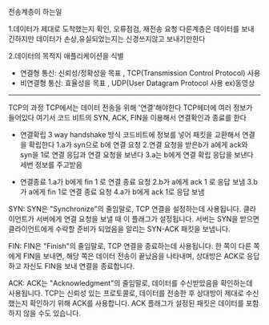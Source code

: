 전송계층이 하는일

1.데이터가 제대로 도착했는지 확인, 오류점검, 재전송 요청
다른계층은 데이터를 보내긴하지만 데이터가 손상,유실되었는지는 신경쓰지않고 보내기만한다

2.데이터의 목적지 애플리케이션을 식별

- 연결형 통신: 신뢰성/정확성을 목표 , TCP(Transmission Control Protocol) 사용
- 비연결형 통신: 효율성을 목표 , UDP(User Datagram Protocol 사용 ex)동영상


---

TCP의 과정
TCP에서는 데이터 전송을 위해 '연결'해야한다
TCP헤더에 여러 정보가 들어있다
여기서 코드 비트의 SYN, ACK, FIN을 이용해서 연결확인과 종료를 한다

- 연결확립
3 way handshake 방식
코드비트에 정보를 넣어 패킷을 교환해서 연결을 확립한다
1.a가 syn으로 b에 연결 요청
2.연결 요청을 받은b가 a에게 ack와 syn을 1로 연결 응답과 연결 요청을 보낸다
3.a는 b에게 연결 확립 응답을 보낸다
세번 정보를 주고받음

- 연결종료
1.a가 b에게 fin 1 로 연결 종료 요청
2.b가 a에게 ack 1 로 응답 보냄
3.b가 a에게 fin 1로 연결 종료 요청
4.a가 b에게 ack 1로 응답 보냄

SYN: SYN은 "Synchronize"의 줄임말로, TCP 연결을 설정하는데 사용됩니다. 클라이언트가 서버에게 연결 요청을 보낼 때 이 플래그가 설정됩니다. 서버는 SYN을 받으면 클라이언트에게 수락할 준비가 되었음을 알리는 SYN-ACK 패킷을 보냅니다.

FIN: FIN은 "Finish"의 줄임말로, TCP 연결을 종료하는데 사용됩니다. 한 쪽이 다른 쪽에게 FIN을 보내면, 해당 쪽은 데이터 전송이 끝났음을 나타내며, 상대방은 ACK로 응답하고 자신도 FIN을 보내 연결을 종료합니다.

ACK: ACK는 "Acknowledgment"의 줄임말로, 데이터를 수신받았음을 확인하는데 사용됩니다. TCP는 신뢰성 있는 프로토콜로, 데이터를 전송한 후 상대방이 제대로 수신했는지 확인하기 위해 ACK를 사용합니다. ACK 플래그가 설정된 패킷은 데이터를 포함하지 않을 수도 있습니다.
